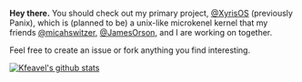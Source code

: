 **Hey there.** You should check out my primary project, [@XyrisOS](https://github.com/XyrisOS) (previously Panix), which is (planned to be) a unix-like microkenel kernel that my friends [@micahswitzer](https://github.com/micahswitzer), [@JamesOrson](https://github.com/JamesOrson), and I are working on together.

Feel free to create an issue or fork anything you find interesting.

[![Kfeavel's github stats](https://github-readme-stats.vercel.app/api?username=kfeavel&theme=dark&show_icons=true&include_all_commits=true&count_private=true&role=OWNER,ORGANIZATION_MEMBER,COLLABORATOR)](https://github.com/anuraghazra/github-readme-stats)
